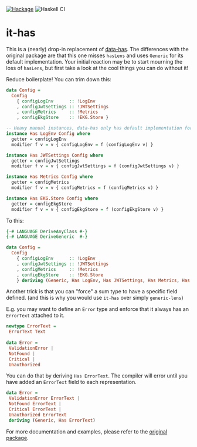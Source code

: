 [![Hackage](https://img.shields.io/hackage/v/it-has.svg?style=flat)](http://hackage.haskell.org/package/it-has)
![Haskell CI](https://github.com/dnikolovv/it-has/workflows/Haskell%20CI/badge.svg)

# it-has

This is a (nearly) drop-in replacement of [data-has](http://hackage.haskell.org/package/data-has). The differences with the original package are that this one misses `hasLens` and uses `Generic` for its default implementation. Your initial reaction may be to start mourning the loss of `hasLens`, but first take a look at the cool things you can do without it!

Reduce boilerplate! You can trim down this:

```haskell
data Config =
  Config
    { configLogEnv      :: !LogEnv
    , configJwtSettings :: !JWTSettings
    , configMetrics     :: !Metrics
    , configEkgStore    :: !EKG.Store }

-- Heavy manual instances, data-has only has default implementation for tuples
instance Has LogEnv Config where
  getter = configLogEnv
  modifier f v = v { configLogEnv = f (configLogEnv v) }

instance Has JWTSettings Config where
  getter = configJwtSettings
  modifier f v = v { configJwtSettings = f (configJwtSettings v) }

instance Has Metrics Config where
  getter = configMetrics
  modifier f v = v { configMetrics = f (configMetrics v) }

instance Has EKG.Store Config where
  getter = configEkgStore
  modifier f v = v { configEkgStore = f (configEkgStore v) }
```

To this:

```haskell
{-# LANGUAGE DeriveAnyClass #-}
{-# LANGUAGE DeriveGeneric  #-}

data Config =
  Config
    { configLogEnv      :: !LogEnv
    , configJwtSettings :: !JWTSettings
    , configMetrics     :: !Metrics
    , configEkgStore    :: !EKG.Store
    } deriving (Generic, Has LogEnv, Has JWTSettings, Has Metrics, Has EKG.Store)
```

Another trick is that you can "force" a sum type to have a specific field defined. (and this is why you would use `it-has` over simply `generic-lens`)

E.g. you may want to define an `Error` type and enforce that it always has an `ErrorText` attached to it.

```haskell
newtype ErrorText =
 ErrorText Text
 
data Error =
 ValidationError |
 NotFound |
 Critical |
 Unauthorized
```

You can do that by deriving `Has ErrorText`. The compiler will error until you have added an `ErrorText` field to each representation.

```haskell
data Error =
 ValidationError ErrorText |
 NotFound ErrorText |
 Critical ErrorText |
 Unauthorized ErrorText
 deriving (Generic, Has ErrorText)
```

For more documentation and examples, please refer to the [original package](http://hackage.haskell.org/package/data-has).
